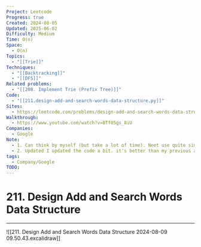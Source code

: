 ```yaml
---
Project: Leetcode
Progress: true
Created: 2024-08-05
Updated: 2025-06-02
Difficulty: Medium
Time: O(n)
Space:
  - O(n)
Topics:
  - "[[Trie]]"
Techniques:
  - "[[Backtracking]]"
  - "[[DFS]]"
Related problems:
  - "[[208. Implement Trie (Prefix Tree)]]"
Code:
  - "[[211.design-add-and-search-words-data-structure.py]]"
Sites:
  - https://leetcode.com/problems/design-add-and-search-words-data-structure/submissions/1344717089/
Walkthrough:
  - https://www.youtube.com/watch?v=BTf05gs_8iU
Companies:
  - Google
Note:
  - 1. Can think by myself (but take a lot of time). Neet use quite similar thing to me. Neet sent a child, I sent entire children
  - 2. Updated I updated the code a bit. it's better than my previous and Neet
tags:
  - Company/Google
TODO: 
---
```

# 211. Design Add and Search Words Data Structure
---
![[211. Design Add and Search Words Data Structure 2024-08-09 09.50.43.excalidraw]]


